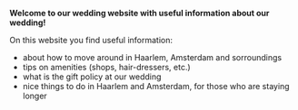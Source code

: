 
**Welcome to our wedding website with useful information about our wedding!**

On this website you find useful information:
- about how to move around in Haarlem, Amsterdam and sorroundings
- tips on amenities (shops, hair-dressers, etc.)
-  what is the gift policy at our wedding
- nice things to do in Haarlem and Amsterdam, for those who are staying longer
